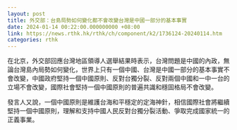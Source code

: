 ```yaml
---
layout: post
title: 外交部：台島局勢如何變化都不會改變台灣是中國一部分的基本事實
date: 2024-01-14 00:22:00.000000000 +08:00
link: https://news.rthk.hk/rthk/ch/component/k2/1736124-20240114.htm
categories: rthk
---
```


在北京，外交部回應台灣地區領導人選舉結果時表示，台灣問題是中國的內政，無論台灣島內局勢如何變化，世界上只有一個中國、台灣是中國一部分的基本事實不會改變，中國政府堅持一個中國原則、反對台獨分裂、反對兩個中國和一中一台的立場不會改變，國際社會堅持一個中國原則的普遍共識和穩固格局不會改變。

發言人又說，一個中國原則是維護台海和平穩定的定海神針，相信國際社會將繼續堅持一個中國原則，理解和支持中國人民反對台獨分裂活動、爭取完成國家統一的正義事業。
